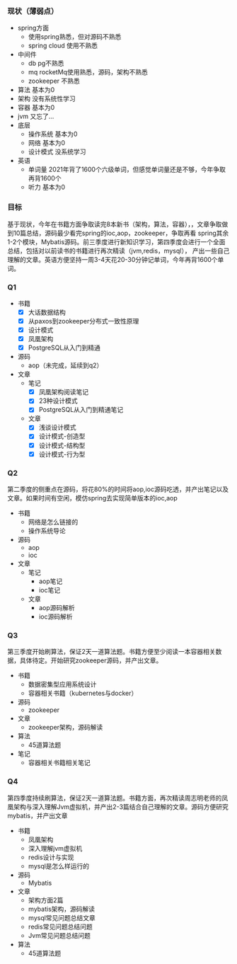 ### 现状（薄弱点）
- spring方面
  - 使用spring熟悉，但对源码不熟悉
  - spring cloud 使用不熟悉
- 中间件
  - db pg不熟悉
  - mq rocketMq使用熟悉，源码，架构不熟悉
  - zookeeper 不熟悉
- 算法 基本为0
- 架构 没有系统性学习
- 容器 基本为0
- jvm 又忘了...
- 底层
  - 操作系统 基本为0
  - 网络  基本为0
  - 设计模式 没系统学习
- 英语 
  - 单词量 2021年背了1600个六级单词，但感觉单词量还是不够，今年争取再背1600个
  - 听力 基本为0
### 目标
基于现状，今年在书籍方面争取读完8本新书（架构，算法，容器），，文章争取做到10篇总结，源码最少看完spring的ioc,aop，zookeeper，争取再看
spring其余1-2个模块，Mybatis源码。前三季度进行新知识学习，第四季度会进行一个全面总结，包括对以前读书的书籍进行再次精读（jvm,redis，mysql），
产出一些自己理解的文章。英语方便坚持一周3-4天花20-30分钟记单词，今年再背1600个单词。
### Q1
- 书籍
  - [x] 大话数据结构
  - [x] 从paxos到zookeeper分布式一致性原理
  - [x] 设计模式
  - [x] 凤凰架构
  - [x] PostgreSQL从入门到精通
- 源码
  - aop（未完成，延续到q2）
- 文章
  - 笔记
    - [x] 凤凰架构阅读笔记
    - [x] 23种设计模式
    - [x] PostgreSQL从入门到精通笔记
  - 文章
    - [x] 浅谈设计模式
    - [x] 设计模式-创造型
    - [x] 设计模式-结构型
    - [x] 设计模式-行为型
### Q2
第二季度的侧重点在源码，将花80%的时间将aop,ioc源码吃透，并产出笔记以及文章。如果时间有空闲，模仿spring去实现简单版本的ioc,aop
- 书籍
  - 网络是怎么链接的
  - 操作系统导论
- 源码
  - aop
  - ioc
- 文章
  - 笔记
    - aop笔记
    - ioc笔记
  - 文章
    - aop源码解析
    - ioc源码解析
### Q3
第三季度开始刷算法，保证2天一道算法题。书籍方便至少阅读一本容器相关数据，具体待定。开始研究zookeeper源码，并产出文章。
- 书籍
    - 数据密集型应用系统设计
    - 容器相关书籍（kubernetes与docker）
- 源码
  - zookeeper
- 文章
  - zookeeper架构，源码解读
- 算法
  - 45道算法题
- 笔记
  - 容器相关书籍相关笔记
### Q4
第四季度持续刷算法，保证2天一道算法题。书籍方面，再次精读周志明老师的凤凰架构与深入理解Jvm虚拟机，并产出2-3篇结合自己理解的文章。源码方便研究mybatis，并产出文章
- 书籍
  - 凤凰架构
  - 深入理解jvm虚拟机
  - redis设计与实现
  - mysql是怎么样运行的
- 源码
  - Mybatis
- 文章
  - 架构方面2篇
  - mybatis架构，源码解读
  - mysql常见问题总结文章
  - redis常见问题总结问题
  - Jvm常见问题总结问题
- 算法
  - 45道算法题